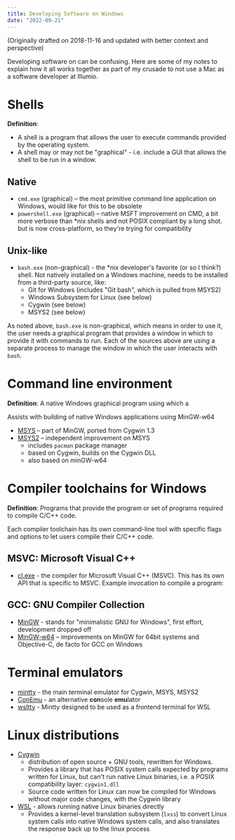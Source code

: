 ```yaml
---
title: Developing Software on Windows
date: "2022-09-21"
---
```


(Originally drafted on 2018-11-16 and updated with better context and perspective)

Developing software on can be confusing. Here are some of my notes to explain how it all works together as part of my crusade to not use a Mac as a software developer at Illumio.

# Shells

**Definition**: 
- A shell is a program that allows the user to execute commands provided by the operating system.
- A shell may or may not be "graphical" - i.e. include a GUI that allows the shell to be run in a window.

## Native

- `cmd.exe` (graphical) – the most primitive command line application on Windows, would like for this to be obsolete
- `powershell.exe` (graphical) – native MSFT improvement on CMD, a bit more verbose than \*nix shells and not POSIX compliant by a long shot. but is now cross-platform, so they're trying for compatibility

## Unix-like

- `bash.exe` (non-graphical) - the \*nix developer's favorite (or so I think?) shell. Not natively installed on a Windows machine, needs to be installed from a third-party source, like:
  - Git for Windows (includes "Git bash", which is pulled from MSYS2)
  - Windows Subsystem for Linux (see below)
  - Cygwin (see below)
  - MSYS2 (see below)

As noted above, `bash.exe` is non-graphical, which means in order to use it, the user needs a graphical program that provides a window in which to provide it with commands to run. Each of the sources above are using a separate process to manage the window in which the user interacts with `bash`.

# Command line environment

**Definition**: A native Windows graphical program using which a 

Assists with building of native Windows applications using MinGW-w64

- [MSYS](http://www.mingw.org/wiki/MSYS) – part of MinGW, ported from Cygwin 1.3
- [MSYS2](http://msys2.org) – independent improvement on MSYS
  - includes `pacman` package manager
  - based on Cygwin, builds on the Cygwin DLL
  - also based on minGW-w64

# Compiler toolchains for Windows

**Definition**: Programs that provide the program or set of programs required to compile C/C++ code.

Each compiler toolchain has its own command-line tool with specific flags and options to let users compile their C/C++ code.

## MSVC: Microsoft Visual C++

- [cl.exe](https://en.wikipedia.org/wiki/Microsoft_Visual_C%2B%2B) - the compiler for Microsoft Visual C++ (MSVC). This has its own API that is specific to MSVC. Example invocation to compile a program:

## GCC: GNU Compiler Collection

- [MinGW](http://mingw.org) - stands for "minimalistic GNU for Windows", first effort, development dropped off
- [MinGW-w64](http://mingw-w64.org) – improvements on MinGW for 64bit systems and Objective-C, de facto for GCC on Windows

# Terminal emulators

- [mintty](https://mintty.github.io/) - the main terminal emulator for Cygwin, MSYS, MSYS2
- [ConEmu](https://conemu.github.io/) - an alternative **con**sole **emu**lator
- [wsltty](https://github.com/mintty/wsltty) - Mintty designed to be used as a frontend terminal for WSL

# Linux distributions

- [Cygwin](https://cygwin.com)
  - distribution of open source + GNU tools, rewritten for Windows.
  - Provides a library that has POSIX system calls expected by programs written for Linux, but can't run native Linux binaries, i.e. a POSIX compatibility layer: `cygwin1.dll`
  - Source code written for Linux can now be compiled for Windows without major code changes, with the Cygwin library
- [WSL](https://docs.microsoft.com/en-us/windows/wsl/about) - allows running native Linux binaries directly
  - Provides a kernel-level translation subsystem (`lxss`) to convert Linux system calls into native Windows system calls, and also translates the response back up to the linux process
